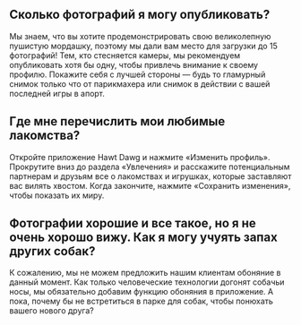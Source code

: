 ## Сколько фотографий я могу опубликовать?

Мы знаем, что вы хотите продемонстрировать свою великолепную пушистую мордашку, поэтому мы дали вам место для загрузки до 15 фотографий!
Тем, кто стесняется камеры, мы рекомендуем опубликовать хотя бы одну, чтобы привлечь внимание к своему профилю.
Покажите себя с лучшей стороны — будь то гламурный снимок только что от парикмахера или снимок в действии с вашей последней игры в апорт.

## Где мне перечислить мои любимые лакомства?

Откройте приложение Hawt Dawg и нажмите «Изменить профиль».
Прокрутите вниз до раздела «Увлечения» и расскажите потенциальным партнерам и друзьям все о лакомствах и игрушках, которые заставляют вас вилять хвостом.
Когда закончите, нажмите «Сохранить изменения», чтобы показать их миру.

## Фотографии хорошие и все такое, но я не очень хорошо вижу. Как я могу учуять запах других собак?

К сожалению, мы не можем предложить нашим клиентам обоняние в данный момент.
Как только человеческие технологии догонят собачьи носы, мы обязательно добавим функцию обоняния в приложение.
А пока, почему бы не встретиться в парке для собак, чтобы понюхать вашего нового друга?